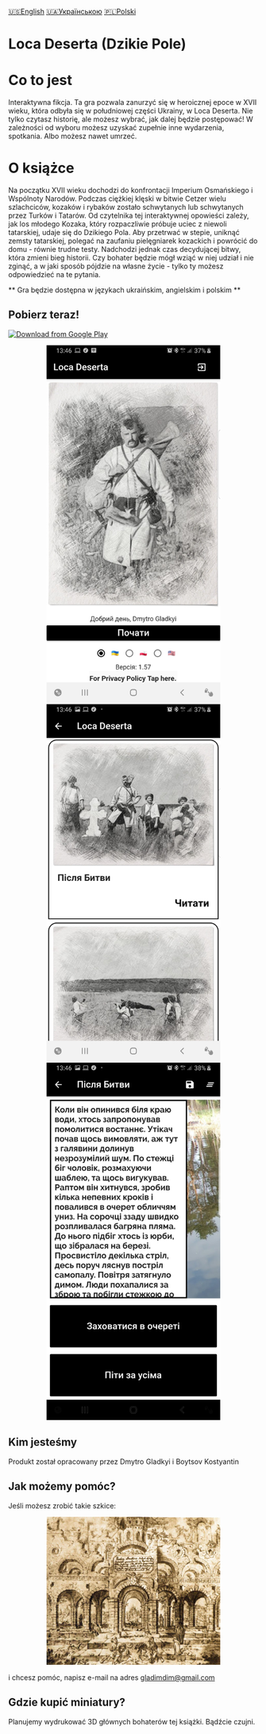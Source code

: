 [🇺🇸English](index_en.md)
[🇺🇦Українською](index.md)
[🇵🇱Polski](index_pl.md)

# Loca Deserta (Dzikie Pole)

# Co to jest

Interaktywna fikcja. Ta gra pozwala zanurzyć się w heroicznej epoce w XVII wieku, która odbyła się w południowej części Ukrainy, w Loca Deserta. Nie tylko czytasz historię, ale możesz wybrać, jak dalej będzie postępować! W zależności od wyboru możesz uzyskać zupełnie inne wydarzenia, spotkania. Albo możesz nawet umrzeć.


# O książce

Na początku XVII wieku dochodzi do konfrontacji Imperium Osmańskiego i Wspólnoty Narodów. Podczas ciężkiej klęski w bitwie Cetzer wielu szlachciców, kozaków i rybaków zostało schwytanych lub schwytanych przez Turków i Tatarów. Od czytelnika tej interaktywnej opowieści zależy, jak los młodego Kozaka, który rozpaczliwie próbuje uciec z niewoli tatarskiej, udaje się do Dzikiego Pola. Aby przetrwać w stepie, uniknąć zemsty tatarskiej, polegać na zaufaniu pielęgniarek kozackich i powrócić do domu - równie trudne testy. Nadchodzi jednak czas decydującej bitwy, która zmieni bieg historii. Czy bohater będzie mógł wziąć w niej udział i nie zginąć, a w jaki sposób pójdzie na własne życie - tylko ty możesz odpowiedzieć na te pytania.

** Gra będzie dostępna w językach ukraińskim, angielskim i polskim **

## Pobierz teraz!

[![Download from Google Play](https://play.google.com/intl/en_us/badges/images/generic/ua_badge_web_generic.png)](https://play.google.com/store/apps/details?id=gladimdim.locadeserta)

<p align="center">
  <img src="images/login_page.jpg" width="350">
  <img src="images/stories_page.jpg" width="350">
  <img src="images/passage_page.jpg" width="350">
</p>

## Kim jesteśmy

Produkt został opracowany przez Dmytro Gladkyi i Boytsov Kostyantin

## Jak możemy pomóc?

Jeśli możesz zrobić takie szkice:
<p align="center">
  <img src="vesterfeld_example.jpg" width="350">
</p>

 i chcesz pomóc, napisz e-mail na adres gladimdim@gmail.com

## Gdzie kupić miniatury?

Planujemy wydrukować 3D głównych bohaterów tej książki. Bądźcie czujni.
